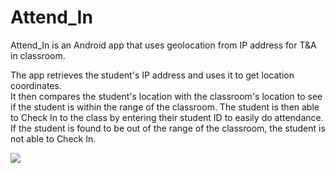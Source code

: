 # Attend_In
Attend_In is an Android app that uses geolocation from IP address for T&amp;A in classroom.

The app retrieves the student's IP address and uses it to get location coordinates.  
It then compares the student's location with the classroom's location to see if the student is within the range of the classroom. 
The student is then able to Check In to the class by entering their student ID to easily do attendance.  
If the student is found to be out of the range of the classroom, the student is not able to Check In. 

![](https://github.com/amyjun29/Attend_In/blob/master/attendancepic.gif)
